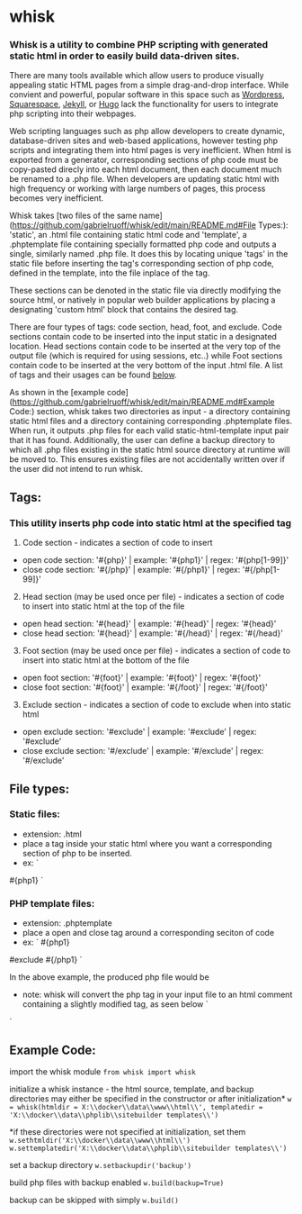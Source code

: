# whisk

### Whisk is a utility to combine PHP scripting with generated static html in order to easily build data-driven sites. 
There are many tools available which allow users to produce visually appealing static HTML pages from a simple drag-and-drop interface. While convient and powerful, popular software in this space such as [Wordpress](https://wordpress.com), [Squarespace](https://squarespace.com), [Jekyll](https://jekyllrb.com/), or [Hugo](https://gohugo.io/) lack the functionality for users to integrate php scripting into their webpages.

Web scripting languages such as php allow developers to create dynamic, database-driven sites and web-based applications, however testing php scripts and integrating them into html pages is very inefficient. When html is exported from a generator, corresponding sections of php code must be copy-pasted direcly into each html document, then each document much be renamed to a .php file. When developers are updating static html with high frequency or working with large numbers of pages, this process becomes very inefficient.

Whisk takes [two files of the same name](https://github.com/gabrielruoff/whisk/edit/main/README.md#File Types:): 'static', an .html file containing static html code and 'template', a .phptemplate file containing specially formatted php code and outputs a single, similarly named .php file. It does this by locating unique 'tags' in the static file before inserting the tag's corresponding section of php code, defined in the template, into the file inplace of the tag.

These sections can be denoted in the static file via directly modifying the source html, or natively in popular web builder applications by placing a designating 'custom html' block that contains the desired tag.

There are four types of tags: code section, head, foot, and exclude. Code sections contain code to be inserted into the input static in a designated location. Head sections contain code to be inserted at the very top of the output file (which is required for using sessions, etc..) while Foot sections contain code to be inserted at the very bottom of the input .html file. A list of tags and their usages can be found [below](https://github.com/gabrielruoff/whisk/edit/main/README.md#Tags:).

As shown in the [example code](https://github.com/gabrielruoff/whisk/edit/main/README.md#Example Code:) section, whisk takes two directories as input - a directory containing static html files and a directory containing corresponding .phptemplate files. When run, it outputs .php files for each valid static-html-template input pair that it has found. Additionally, the user can define a backup directory to which all .php files existing in the static html source directory at runtime will be moved to. This ensures existing files are not accidentally written over if the user did not intend to run whisk.

## Tags:
### This utility inserts php code into static html at the specified tag
1. Code section - indicates a section of code to insert
- open code section: '#\{php<tag number>}' | example: '#\{php1}' | regex: '#\{php[1-99]}'
- close code section: '#\{/php<tag number>}' | example: '#\{/php1}' | regex: '#\{/php[1-99]}'

2. Head section (may be used once per file) - indicates a section of code to insert into static html at the top of the file
- open head section: '#\{head}' | example: '#\{head}' | regex: '#\{head}'
- close head section: '#\{head}' | example: '#\{/head}' | regex: '#\{/head}'

3. Foot section (may be used once per file) - indicates a section of code to insert into static html at the bottom of the file
- open foot section: '#\{foot}' | example: '#\{foot}' | regex: '#\{foot}'
- close foot section: '#\{foot}' | example: '#\{/foot}' | regex: '#\{/foot}'

3. Exclude section - indicates a section of code to exclude when into static html
- open exclude section: '#exclude' | example: '#exclude' | regex: '#exclude'
- close exclude section: '#/exclude' | example: '#/exclude' | regex: '#/exclude'
 
 
## File types:

### Static files:
 - extension: .html
 - place a tag inside your static html where you want a corresponding section of php to be inserted.
 - ex:
 `<static html>
 <static html>
 <static html>
 #{php1}
 <static html>
 <static html>
 <static html>`
 
 ### PHP template files:
 - extension: .phptemplate
 - place a open and close tag around a corresponding seciton of code
 - ex:
 `<unwanted code>
 #{php1}
 <wanted code>
 <wanted code>
 #exclude
 <excluded code>
 <excluded code>
 #{/php1}
 <unwanted code>`
  
 In the above example, the produced php file would be
 - note: whisk will convert the php tag in your input file to an html comment containing a slightly modified tag, as seen below
 `<static html>
 <static html>
 <static html>
 <!-- #!{php1} -->
 <wanted code>
 <wanted code>
 <static html>
 <static html>
 <static html>`


## Example Code:
import the whisk module
`from whisk import whisk`

initialize a whisk instance - the html source, template, and backup directories may either be specified in the constructor or after initialization*
`w = whisk(htmldir = X:\\docker\\data\\www\\html\\', templatedir = 'X:\\docker\\data\\phplib\\sitebuilder templates\\')`

\*if these directories were not specified at initialization, set them
`w.sethtmldir('X:\\docker\\data\\www\\html\\')`
`w.settemplatedir('X:\\docker\\data\\phplib\\sitebuilder templates\\')`

set a backup directory
`w.setbackupdir('backup')`

build php files with backup enabled
`w.build(backup=True)`

backup can be skipped with simply
`w.build()`
